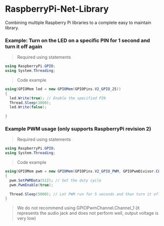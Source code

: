 RaspberryPi-Net-Library
=======================

Combining multiple Raspberry Pi libraries to a complete easy to maintain library.

### Example: Turn on the LED on a specific PIN for 1 second and turn it off again

> Required using statements

```c#
using RaspberryPi.GPIO;
using System.Threading;
```

> Code example

```c#
using(GPIOMem led = new GPIOMem(GPIOPins.V2_GPIO_25))
{
  led.Write(true); // Enable the specified PIN
  Thread.Sleep(1000);
  led.Write(false);
  
}
```

### Example PWM usage (only supports RaspberryPi revision 2)

> Required using statements

```c#
using RaspberryPi.GPIO;
using System.Threading;
```

> Code example

```c#
using(GPIOMem pwm = new GPIOMem(GPIOPins.V2_GPIO_PWM, GPIOPwmDivisor.CLK_128, GPIOPwmChannel.Channel_0, GPIOPwmMarkspace.Balanced, 1024))
{
  pwm.SetPWMData(512); // Set the duty cycle
  pwm.PwmEnable(true);
  
  Thread.Sleep(5000); // Let PWM run for 5 seconds and than turn it off (caused by 'using' statement)
}
```

> We do not recommend using GPIOPwmChannel.Channel_1 (it represents the audio jack and does not perform well, output voltage is very low)
